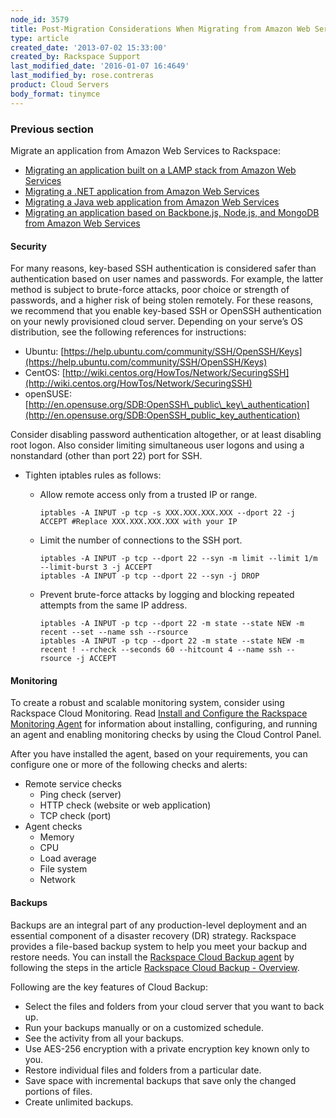 ```yaml
---
node_id: 3579
title: Post-Migration Considerations When Migrating from Amazon Web Services
type: article
created_date: '2013-07-02 15:33:00'
created_by: Rackspace Support
last_modified_date: '2016-01-07 16:4649'
last_modified_by: rose.contreras
product: Cloud Servers
body_format: tinymce
---
```


### Previous section

Migrate an application from Amazon Web Services to Rackspace:

-   [Migrating an application built on a LAMP stack from Amazon Web
    Services](https://www.rackspace.com/knowledge_center/article/migrating-an-application-built-on-a-lamp-stack-from-amazon-web-services)
-   [Migrating a .NET application from Amazon Web
    Services](https://www.rackspace.com/knowledge_center/article/migrating-a-net-application-from-amazon-web-services)
-   [Migrating a Java web application from Amazon Web
    Services](https://www.rackspace.com/knowledge_center/article/migrating-a-java-web-application-from-amazon-web-services)
-   [Migrating an application based on Backbone.js, Node.js, and MongoDB
    from Amazon Web
    Services](https://www.rackspace.com/knowledge_center/article/migrating-an-application-based-on-backbonejs-nodejs-and-mongodb-from-amazon-web-services)

#### Security

For many reasons, key-based SSH authentication is considered safer than
authentication based on user names and passwords. For example, the
latter method is subject to brute-force attacks, poor choice or strength
of passwords, and a higher risk of being stolen remotely. For these
reasons, we recommend that you enable key-based SSH or OpenSSH
authentication on your newly provisioned cloud server. Depending on your
serve&rsquo;s OS distribution, see the following references for instructions:

-   Ubuntu:
    [https://help.ubuntu.com/community/SSH/OpenSSH/Keys](https://help.ubuntu.com/community/SSH/OpenSSH/Keys)
-   CentOS:
    [http://wiki.centos.org/HowTos/Network/SecuringSSH](http://wiki.centos.org/HowTos/Network/SecuringSSH)
-   openSUSE:
    [http://en.opensuse.org/SDB:OpenSSH\_public\_key\_authentication](http://en.opensuse.org/SDB:OpenSSH_public_key_authentication)

Consider disabling password authentication altogether, or at least
disabling root logon. Also consider limiting simultaneous user logons
and using a nonstandard (other than port 22) port for SSH.

-   Tighten iptables rules as follows:
    -   Allow remote access only from a trusted IP or range.

            iptables -A INPUT -p tcp -s XXX.XXX.XXX.XXX --dport 22 -j ACCEPT #Replace XXX.XXX.XXX.XXX with your IP

    -   Limit the number of connections to the SSH port.

            iptables -A INPUT -p tcp --dport 22 --syn -m limit --limit 1/m --limit-burst 3 -j ACCEPT
            iptables -A INPUT -p tcp --dport 22 --syn -j DROP

    -   Prevent brute-force attacks by logging and blocking repeated
        attempts from the same IP address.

            iptables -A INPUT -p tcp --dport 22 -m state --state NEW -m recent --set --name ssh --rsource
            iptables -A INPUT -p tcp --dport 22 -m state --state NEW -m recent ! --rcheck --seconds 60 --hitcount 4 --name ssh --rsource -j ACCEPT

#### Monitoring

To create a robust and scalable monitoring system, consider using
Rackspace Cloud Monitoring. Read [Install and Configure the Rackspace
Monitoring
Agent](http://www.rackspace.com/knowledge_center/article/install-and-configure-the-rackspace-monitoring-agent) for
information about installing, configuring, and running an agent and
enabling monitoring checks by using the Cloud Control Panel.

After you have installed the agent, based on your requirements, you can
configure one or more of the following checks and alerts:

-   Remote service checks
    -   Ping check (server)
    -   HTTP check (website or web application)
    -   TCP check (port)
-   Agent checks
    -   Memory
    -   CPU
    -   Load average
    -   File system
    -   Network

#### Backups

Backups are an integral part of any production-level deployment and an
essential component of a disaster recovery (DR) strategy. Rackspace
provides a file-based backup system to help you meet your backup and
restore needs. You can install the [Rackspace Cloud Backup
agent](http://www.rackspace.com/cloud/backup/) by following the steps in
the article [Rackspace Cloud Backup -
Overview](http://www.rackspace.com/knowledge_center/article/rackspace-cloud-backup-overview).

Following are the key features of Cloud Backup:

-   Select the files and folders from your cloud server that you want to
    back up.
-   Run your backups manually or on a customized schedule.
-   See the activity from all your backups.
-   Use AES-256 encryption with a private encryption key known only to
    you.
-   Restore individual files and folders from a particular date.
-   Save space with incremental backups that save only the changed
    portions of files.
-   Create unlimited backups.


